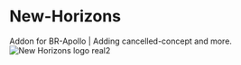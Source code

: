 # New-Horizons
Addon for BR-Apollo | Adding cancelled-concept and more.
![New Horizons logo real2](https://github.com/Mac33299/New-Horizons/assets/110599229/38d50e42-7e62-47d7-a4fc-ebd0e554f391)
